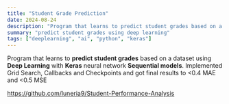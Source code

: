 ```yaml
---
title: "Student Grade Prediction"
date: 2024-08-24
description: "Program that learns to predict student grades based on a dataset using Deep Learning with Keras neural network Sequential models."
summary: "predict student grades using deep learning"
tags: ["deeplearning", "ai", "python", "keras"]
---
```

Program that learns to **predict student grades** based on a dataset using **Deep Learning** with **Keras** neural network **Sequential models**. Implemented Grid Search, Callbacks and Checkpoints and got final results to <0.4 MAE and <0.5 MSE

https://github.com/luneria9/Student-Performance-Analysis
